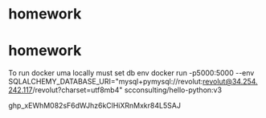# homework
# homework
To run docker uma locally must set db env
docker run -p5000:5000 --env SQLALCHEMY_DATABASE_URI="mysql+pymysql://revolut:revolut@34.254.242.117/revolut?charset=utf8mb4" scconsulting/hello-python:v3

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






